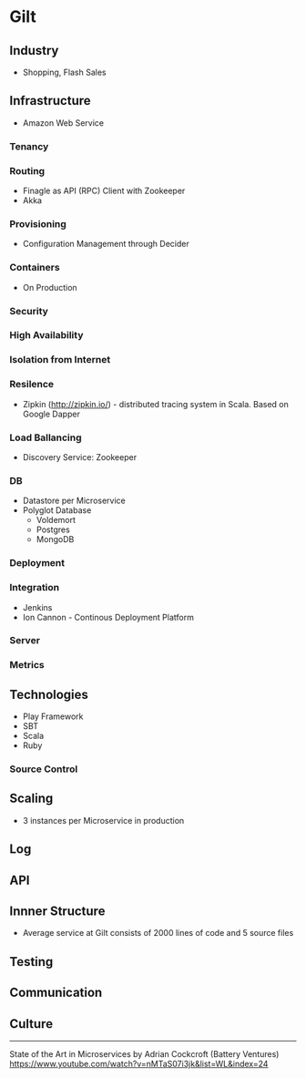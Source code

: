 # Gilt

## Industry
* Shopping, Flash Sales

## Infrastructure
* Amazon Web Service

### Tenancy 

### Routing
* Finagle as API (RPC) Client with Zookeeper
* Akka

### Provisioning
* Configuration Management through Decider

### Containers
* On Production

### Security 

### High Availability

### Isolation from Internet

### Resilence
* Zipkin (http://zipkin.io/) - distributed tracing system in Scala. Based on Google Dapper

### Load Ballancing
* Discovery Service: Zookeeper

### DB 
* Datastore per Microservice
* Polyglot Database
	* Voldemort
	* Postgres
	* MongoDB

### Deployment

### Integration
* Jenkins
* Ion Cannon - Continous Deployment Platform

### Server

### Metrics 

## Technologies
* Play Framework
* SBT
* Scala
* Ruby

### Source Control

## Scaling
* 3 instances per Microservice in production

## Log

## API

## Innner Structure
* Average service at Gilt consists of 2000 lines of code and 5 source files
## Testing 

## Communication

## Culture

------
State of the Art in Microservices by Adrian Cockcroft (Battery Ventures)
https://www.youtube.com/watch?v=nMTaS07i3jk&list=WL&index=24
